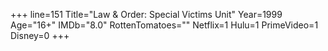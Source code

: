 +++
line=151
Title="Law & Order: Special Victims Unit"
Year=1999
Age="16+"
IMDb="8.0"
RottenTomatoes=""
Netflix=1
Hulu=1
PrimeVideo=1
Disney=0
+++

